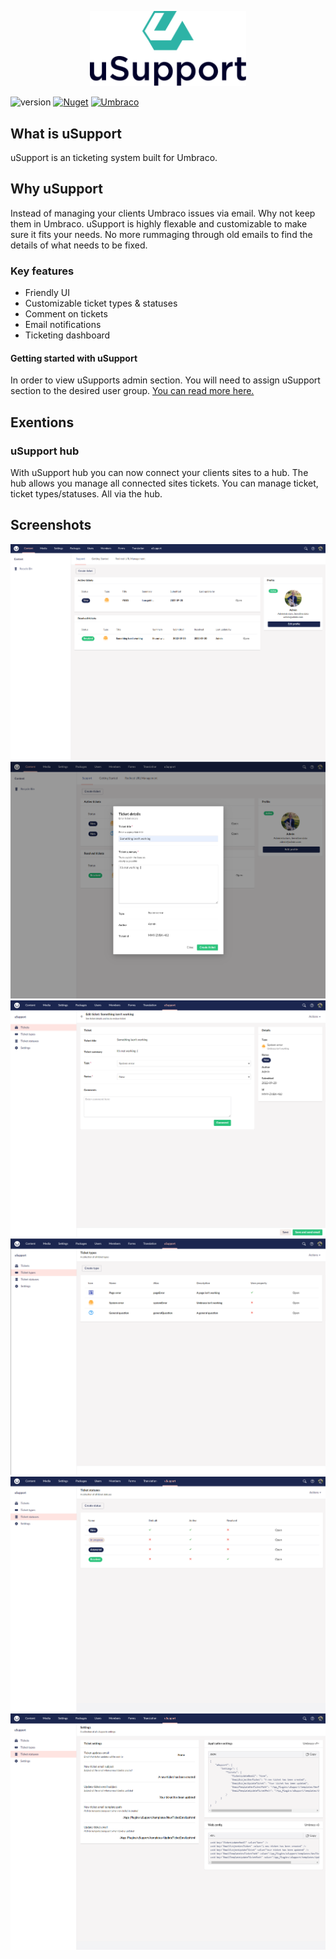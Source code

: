 <p align="center">
    <img src="assets/usupport.svg" width="250">
</p>

![version](https://img.shields.io/nuget/v/uSupport?label=version)
[![Nuget](https://img.shields.io/nuget/dt/uSupport?color=2346c018&logo=Nuget)](https://www.nuget.org/packages/uSupport/)
[![Umbraco](https://img.shields.io/badge/our-umbraco-%233544b1)](https://our.umbraco.com/packages/backoffice-extensions/usupport/)

## What is uSupport
uSupport is an ticketing system built for Umbraco.

## Why uSupport
Instead of managing your clients Umbraco issues via email. Why not keep them in Umbraco. uSupport is highly flexable and customizable to make sure it fits your needs. No more rummaging through old emails to find the details of what needs to be fixed.

### Key features
* Friendly UI
* Customizable ticket types & statuses
* Comment on tickets
* Email notifications
* Ticketing dashboard

#### Getting started with uSupport
In order to view uSupports admin section. You will need to assign uSupport section to the desired user group. [You can read more here.](https://our.umbraco.com/Documentation/Fundamentals/Data/Users/#user-group-parameters) 


## Exentions

### uSupport hub
With uSupport hub you can now connect your clients sites to a hub. The hub allows you manage all connected sites tickets. You can manage ticket, ticket types/statuses. All via the hub.

## Screenshots
![Dashboard](assets/dashboard.PNG "Dashboard")
![Ticket details](assets/ticketDetails.PNG "Ticket details")
![Edit ticket](assets/editTicket.PNG "Edit ticket")
![Ticket types](assets/ticketTypes.PNG "Ticket types")
![Ticket statuses](assets/ticketStatus.PNG "Ticket statuses")
![Settings](assets/settings.PNG "Settings")